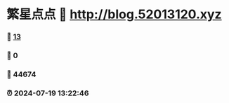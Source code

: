 # 繁星点点 :link: http://blog.52013120.xyz 
### :page_facing_up: [13](http://blog.52013120.xyz/tag.html) 
### :speech_balloon: 0 
### :hibiscus: 44674 
### :alarm_clock: 2024-07-19 13:22:46 
